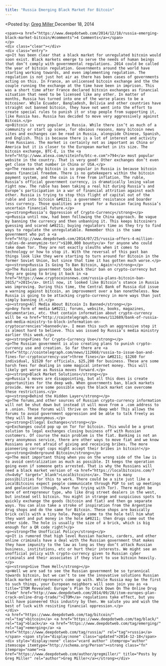 ```yaml
---
title: "Russia Emerging Black Market For Bitcoin"
---
```


<article class="post-listing post-7386 post type-post status-publish format-standard has-post-thumbnail hentry  tag-bitcoin tag-emerging tag-russia">
<<span>Posted by: <a href="https://www.deepdotweb.com/author/gregmiller/" title="">Greg Miller </a></span>
    <span>December 18, 2014</span>
    
    <span><a href="https://www.deepdotweb.com/2014/12/18/russia-emerging-black-market-bitcoin/#comments">4 Comments</a></span>
    </p>
    <div class="clear"></div>
    <div class="entry">
    <p>It has been clear that a black market for unregulated bitcoin would soon exist. Black markets emerge to serve the needs of human beings that don’t comply with governmental regulations. 2014 could be called the year of bitcoin regulation. Governments around the world have starting working towards, and even implementing regulation. The regulation is not just hot air as there has been cases of governments acting on this. In France, an unlicensed bitcoin exchange and the the couple running the exchange at the time have been in imprison. This was a short time after France declared bitcoin exchanges as financial situation that need to be licensed like any other. In matter of months, Russia has turned into one of the worse places to be a bitcoiner. While Ecuador, Bangladesh, Bolivia and other countries have straight out banned bitcoin, they have not went into the effort to create special rules to punish it or stop people from supporting it, like Russia has. Russia has decided to move very aggressively against Bitcoin.</p>
    <p>Bitcoin is very popular in Russia. While there isn’t as much of a community or start up scene, for obvious reasons, many bitcoin news sites and exchanges can be read in Russia, alongside Chinese, Spanish, and English. This is because there is a lot of interest and activity from Russians. The market is certainly not as important as China or America but it is closer to the European market in its size. The bitcoin exchange, BTC-E, is the <a href="http://www.alexa.com/siteinfo/btc-e.com">794</a> most popular website in the country. That is very good! Other exchanges don’t even get close to that number in China or USA.</p>
    <p>The reason why bitcoin is so popular in Russia is because bitcoin means financial freedom. There is no gatekeepers within the bitcoin payment system, and the coin is free from inflation. The ruble, Russia’s official government currency, is dramatically losing value right now. The ruble has been taking a real hit during Russia’s and Europe’s participation in a war of financial attrition against each other. Russia is trying to stop this flight of capital out of the ruble and into bitcoin &#8211; a government resistance and boarder less currency. Those qualities are great for a Russian facing Russia’s uncertain financial future.</p>
    <p><strong>Russia’s Oppression of Crypto-Currency</strong></p>
    <p>Russia until now, had been following the China approach. Be vague by banning the currency and then unbanning it. This keeps bitcoiners guessing and scared &#8211; buying regulators time as they try to find ways to regulate the unregulatable. Remember this is the same government who put a <a href="http://www.deepdotweb.com/2014/07/25/russia-offers-4-million-rubles-de-anonymize-tor/">$100,000 bounty</a> for anyone who could take down Tor. They are not exactly sleuths when it comes to technology or how to stop it. With the reversal of this past ban things look like they were starting to turn around for Bitcoin in the former Soviet Union, but since that time it has gotten much worse.</p>
    <p><strong>Russia Is Going To Ban Bitcoin, Again!</strong></p>
    <p>The Russian government took back their ban on crypto-currency but they are going to bring it back in <a href="https://www.cryptocoinsnews.com/russia-plans-bitcoin-ban-2015/">2015</a>. Until now, it looked like Bitcoin’s stance in Russia was improving. During this time, the Central Bank of Russia did issue a warning against bitcoin, an improvement over a ban nonetheless. Now Russia is going to be attacking crypto-currency in more ways than just simply banning it.</p>
    <p><strong>All Media About Bitcoin Is Banned</strong></p>
    <p>Any form of media &#8211; forums, website, books, magazines, documentaries, etc. that contain information about crypto-currency will be <a href="http://cointelegraph.com/news/112689/bank-of-russia-and-media-ministry-to-block-information-on-cryptocurrencies">banned</a>. I mean this such an aggressive step it is almost hard to believe. This was issued by Russia’s media ministry earlier this week.</p>
    <p><strong>Fines for Crypto-Currency Use</strong></p>
    <p>The Russian government is also creating plans to punish crypto-currency use and creation. So far there are <a href="http://cointelegraph.com/news/112668/russia-to-issue-ban-and-fines-for-cryptocurrency-use">three fines</a> &#8211; $1260 for individual, $1520 for officials, $25,200 for business. These are some harsh fees for dealing in some magical internet money. This will likely get worse as Russia moves forward.</p>
    <p><strong>Black Market Solutions</strong></p>
    <p>Russia’s moves are disappointing, but all this does is create opportunities for the deep web. When governments ban, black markets provide. Here are some possible ways the black market can overcome these restrictions.</p>
    <p><strong>Behind the Hidden Layer</strong></p>
    <p>The forums,and other sources of Russian crypto-currency information will not be shut down but instead it will move from a .com address to a .onion. These forums will thrive on the deep web! This allows the forums to avoid government oppression and be able to talk freely as they will be anonymous.</p>
    <p><strong>Illegal Exchanges</strong></p>
    <p>Exchanges could pop up on Tor for bitcoin. This would be a great solution to legal exchanges closing business off with Russian customers. Of course the main problem is the fiat. Banking is not an very anonymous service, there are other ways to move fiat and we know Russians are not afraid of giving and receiving bribes. The more pioneering corrupt cops might accept their bribes in bitcoin!</p>
    <p><strong>Underground Bitcoin</strong></p>
    <p>The most important thing when you on the wrong side of the law is to avoid centralization as much as possible. It keeps the operation going even if someone gets arrested. That is why the Russians will need a black market version of <a href="https://localbitcoins.com/?ch=4v6y" target="_blank">Localbitcoins</a>. There is many possibilities for this to work. There could be a site just like a LocalBitcoins expect people communicate through PGP to set up meetings and geolocation (though, have fun trying with Tor). There might be more of entrepreneur type, who like drug street dealers in the west, but instead sell bitcoin. You might in strange and suspicious spots to quickly exchange the goods (bitcoin and fiat) and then go separate ways. You can also take a stroke of inspiration from the Argentine drug shops and do the same for Bitcoin. These shops are basically brick cells with a tiny hole. People come to the hole tell him what they want and put money in the hole &#8211; then drugs come out the other side. The hole is usually the size of a brick, which is big enough for a QR code right?</p>
    <p><strong>The Unofficial Policy</strong></p>
    <p>It is rumored that high level Russian hackers, carders, and other online criminals have a deal with the Russian government that makes they have impunity to the law as long as they don’t attack Russian business, institutions, etc or hurt their interests. We might see an unofficial policy with crypto-currency given to Russian cyber criminals and their associates if they start to use bitcoin heavily.</p>
    <p><strong>Give Them Hell</strong></p>
    <p>Well we are sad to see the Russian government be so tyrannical towards bitcoin, but we can’t to see the innovative solutions Russian black market entrepreneurs come up with. While Russia may be the first to such things, your European neighbors will soon join you as <a title="ITOM Revealed: Europe’s Plan To Crack Down On The Online Drug Trade" href="http://www.deepdotweb.com/2014/09/28/itom-europes-plan-crack-online-drug-trade/">ITOM</a> regulations take effect, but you will have pioneered this industry by then. We salute you and wish the best of luck with resisting financial oppression.</p>
    </div>
    <a href="https://www.deepdotweb.com/tag/bitcoin/" rel="tag">bitcoin</a> <a href="https://www.deepdotweb.com/tag/black/" rel="tag">black</a> <a href="https://www.deepdotweb.com/tag/emerging/" rel="tag">emerging</a> <a href="https://www.deepdotweb.com/tag/russia/" rel="tag">russia</a></span> <span style="display:none" class="updated">2014-12-18</span>
    <div style="display:none" class="vcard author" itemprop="author" itemscope itemtype="http://schema.org/Person"><strong class="fn" itemprop="name"><a href="https://www.deepdotweb.com/author/gregmiller/" title="Posts by Greg Miller" rel="author">Greg Miller</a></strong></div>
    

